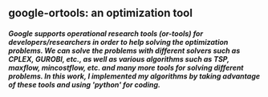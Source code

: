 ## google-ortools: an optimization tool
##### Google supports operational research tools (or-tools) for developers/researchers in order to help solving the optimization problems. We can solve the problems with different solvers such as CPLEX, GUROBI, etc., as well as various algorithms such as TSP, maxflow, mincostflow, etc. and many more tools for solving different problems. In this work, I implemented my algorithms by taking advantage of these tools and using 'python' for coding.  
